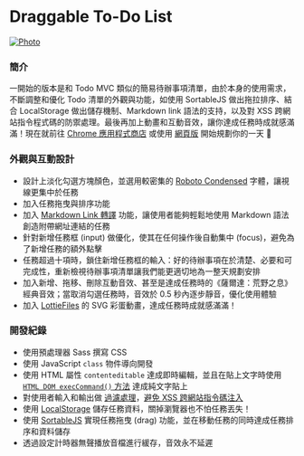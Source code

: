 # Draggable To-Do List

[![Photo](https://raw.githubusercontent.com/rayc2045/draggable-todoList/master/demo/draggable_todo_list.png)](https://chrome.google.com/webstore/detail/draggable-to-do-list%EF%BD%9C%E5%8F%AF%E6%8B%96%E6%9B%B3%E7%9A%84/pndehpgkgbajinooeiebnjikfdfgoogi)

### 簡介
一開始的版本是和 Todo MVC 類似的簡易待辦事項清單，由於本身的使用需求，不斷調整和優化 Todo 清單的外觀與功能，如使用 SortableJS 做出拖拉排序、結合 LocalStorage 做出儲存機制、Markdown link 語法的支持，以及對 XSS 跨網站指令程式碼的防禦處理。最後再加上動畫和互動音效，讓你達成任務時成就感滿滿！現在就前往 [Chrome 應用程式商店](https://chrome.google.com/webstore/detail/draggable-to-do-list%EF%BD%9C%E5%8F%AF%E6%8B%96%E6%9B%B3%E7%9A%84/pndehpgkgbajinooeiebnjikfdfgoogi) 或使用 [網頁版](https://rayc2045.github.io/draggable-todoList/) 開始規劃你的一天 🙂

### 外觀與互動設計
- 設計上淡化勾選方塊顏色，並選用較密集的 [Roboto Condensed](https://fonts.google.com/specimen/Roboto+Condensed) 字體，讓視線更集中於任務
- 加入任務拖曳與排序功能
- 加入 [Markdown Link 轉譯](https://dev.to/mattkenefick/regex-convert-markdown-links-to-html-anchors-f7j) 功能，讓使用者能夠輕鬆地使用 Markdown 語法創造附帶網址連結的任務
- 針對新增任務框 (input) 做優化，使其在任何操作後自動集中 (focus)，避免為了新增任務的額外點擊
- 任務超過十項時，鎖住新增任務框的輸入：好的待辦事項在於清楚、必要和可完成性，重新檢視待辦事項清單讓我們能更適切地為一整天規劃安排
- 加入新增、拖移、刪除互動音效、甚至是達成任務時的《薩爾達：荒野之息》經典音效；當取消勾選任務時，音效於 0.5 秒內逐步靜音，優化使用體驗
- 加入 [LottieFiles](https://lottiefiles.com/) 的 SVG 彩蛋動畫，達成任務時成就感滿滿！

### 開發紀錄
- 使用預處理器 Sass 撰寫 CSS
- 使用 JavaScript `class` 物件導向開發
- 使用 HTML 屬性 `contenteditable` 達成即時編輯，並且在貼上文字時使用 [`HTML DOM execCommand()` 方法](https://www.w3schools.com/jsref/met_document_execcommand.asp) 達成純文字貼上
- 對使用者輸入和輸出做 [過濾處理](https://css-tricks.com/snippets/javascript/strip-html-tags-in-javascript/)，[避免 XSS 跨網站指令碼注入](https://gomakethings.com/preventing-cross-site-scripting-attacks-when-using-innerhtml-in-vanilla-javascript/)
- 使用 [LocalStorage](https://developer.mozilla.org/zh-TW/docs/Web/API/Window/localStorage) 儲存任務資料，關掉瀏覽器也不怕任務丟失！
- 使用 [SortableJS](https://github.com/SortableJS/Sortable) 實現任務拖曳 (drag) 功能，並在移動任務的同時達成任務排序和資料儲存
- 透過設定計時器無聲播放音檔進行緩存，音效永不延遲